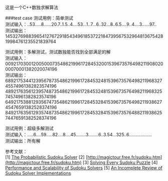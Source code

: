 这是一个C++数独求解算法  


###test case 
测试用例：简单测试  
测试输入：..53.....8......20.7..1.5..4....53...1..7...6..32...8..6.5....9..4....3......97..  
测试输出：145327698839654127672918543496185372218473956753296481367542819984761235521839764  

测试用例：多解测试，测试数独能否找到全部满足的解  
测试输入：009217030012005000735486219961728453200153967357649821190802000070001382020074196  
测试输出：689217534412395678735486219961728453248153967357649821196832745574961382823574196  
        489217635612395748735486219961728453248153967357649821196832574574961382823574196  
        649217538812935674735486219961728453284153967357649821193862745476591382528374196  
        849217635612935748735486219961728453284153967357648821193862574476591382528374196  

测试用例：超级多解测试  
测试输入：.....6....59.....82....8....45........3........6..3.54...325..6..................  
测试输出：所有解  


参考文献：  
[1] [The Probabilistic Sudoku Solver](https://www.feynmanlectures.caltech.edu/info/sudoku/pss.html)
[2] [http://magictour.free.fr/sudoku.htm](http://magictour.free.fr/sudoku.htm)
[3] [Solving Every Sudoku Puzzle](https://norvig.com/sudoku.html)
[4] [Performance and Scalability of Sudoku Solvers](http://www.csc.kth.se/utbildning/kth/kurser/DD143X/dkand13/Group1Vahid/report/henrik-viksten.viktor-mattsson-kex.pdf)
[5] [An Incomplete Review of Sudoku Solver Implementations](https://attractivechaos.wordpress.com/2011/06/19/an-incomplete-review-of-sudoku-solver-implementations/)
